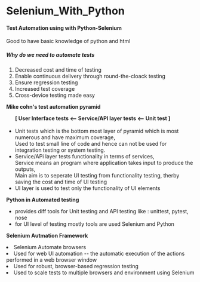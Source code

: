 # Selenium_With_Python
<h4>Test Automation using with Python-Selenium</h4>
<p>Good to have basic knowledge of python and html</p>

<h5>Why do we need to automate tests</h5>
<ol>
  <li>Decreased cost and time of testing</li>
  <li>Enable continuous delivery through round-the-cloack testing</li>
  <li>Ensure regression testing</li>
  <li>Increased test coverage</li>
  <li>Cross-device testing made easy</li>
</ol>

<p><b>Mike cohn's test automation pyramid</b></p>
<ul>
    <b>[ User Interface tests <-- Service/API layer tests <-- Unit test ]</b><br><br>

  <li>Unit tests which is the bottom most layer of pyramid which is most numerous and have maximum coverage, <br>
  Used to test small line of code and hence can not be used for integration testing or system testing.</li>
  <li>Service/APi layer tests functionality in terms of services, <br>
  Service means an program where application takes input to produce the outputs,<br>
  Main aim is to seperate UI testing from functionality testing, therby saving the cost and time of UI testing</li>
  <li>UI layer is used to test only the functionality of UI elements</li>
</ul>
<p>
  <b>Python in Automated testing</b>
  <ul>
    <li>provides diff tools for Unit testing and API testing like : unittest, pytest, nose</li>
    <li>for UI level of testing mostly tools are used Selenium and Python</li>
  </ul>
</p>

<p>
  <b>Selenium Autmation Framework</b>
  <li> Selenium Automate browsers </li>
  <li> Used for web UI automation -- the automatic execution of the actions performed in a web browser window</li>
  <li> Used for robust, browser-based regression testing</li>
  <li> Used to scale tests to multiple browsers and environment using Selenium</li>
</p>

